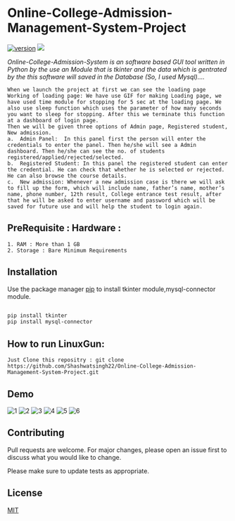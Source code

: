 # Online-College-Admission-Management-System-Project
[![version](https://img.shields.io/badge/version-1.0.1-blue.svg)](https://github.com/Shashwatsingh22/LinuxGun.git)
<img src="https://img.shields.io/badge/made%20with-python-yellowgreen" />

*Online-College-Admission-System is an software based GUI tool written in Python by the use an Module that is tkinter and the data which is gentrated by the this software will saved in the Database (So, I used Mysql)....* 

```
When we launch the project at first we can see the loading page 
Working of loading page: We have use GIF for making Loading page, we have used time module for stopping for 5 sec at the loading page. We also use sleep function which uses the parameter of how many seconds you want to sleep for stopping. After this we terminate this function at a dashboard of login page.
Then we will be given three options of Admin page, Registered student, New admission.
a.	Admin Panel:  In this panel first the person will enter the credentials to enter the panel. Then he/she will see a Admin dashboard. Then he/she can see the no. of students registered/applied/rejected/selected. 
b.	Registered Student: In this panel the registered student can enter the credential. He can check that whether he is selected or rejected. He can also browse the course details. 
c.	New admission: Whenever a new admission case is there we will ask to fill up the form, which will include name, father’s name, mother’s name, phone number, 12th result, College entrance test result, after that he will be asked to enter username and password which will be saved for future use and will help the student to login again.

```
## PreRequisite : Hardware :
```
1. RAM : More than 1 GB
2. Storage : Bare Minimum Requirements
```

## Installation

Use the package manager [pip](https://pip.pypa.io/en/stable/) to install tkinter module,mysql-connector module. 

```bash

pip install tkinter
pip install mysql-connector

```

## How to run LinuxGun: 
``` 
Just Clone this repositry : git clone https://github.com/Shashwatsingh22/Online-College-Admission-Management-System-Project.git

```

## Demo

![1](https://github.com/Shashwatsingh22/Online-College-Admission-Management-System-Project/tree/main/Demo/1.png)
![2](https://github.com/Shashwatsingh22/Online-College-Admission-Management-System-Project/tree/main/Demo/2.png)
![3](https://github.com/Shashwatsingh22/Online-College-Admission-Management-System-Project/tree/main/Demo/3.png)
![4](https://github.com/Shashwatsingh22/Online-College-Admission-Management-System-Project/tree/main/Demo/4.png)
![5](https://github.com/Shashwatsingh22/Online-College-Admission-Management-System-Project/tree/main/Demo/5.png)
![6](https://github.com/Shashwatsingh22/Online-College-Admission-Management-System-Project/tree/main/Demo/6.png)




## Contributing
Pull requests are welcome. For major changes, please open an issue first to discuss what you would like to change.

Please make sure to update tests as appropriate.

## License
[MIT](https://choosealicense.com/licenses/mit/)
